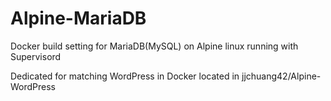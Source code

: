 # Alpine-MariaDB
Docker build setting for MariaDB(MySQL) on Alpine linux running with Supervisord

Dedicated for matching WordPress in Docker located in jjchuang42/Alpine-WordPress
